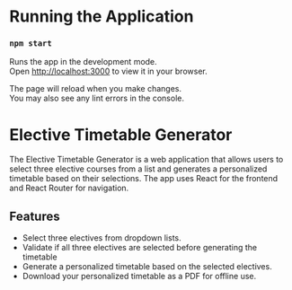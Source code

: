 # Running the Application
### `npm start`

Runs the app in the development mode.\
Open [http://localhost:3000](http://localhost:3000) to view it in your browser.

The page will reload when you make changes.\
You may also see any lint errors in the console.


# Elective Timetable Generator

The Elective Timetable Generator is a web application that allows users to select three elective courses from a list and generates a personalized timetable based on their selections. The app uses React for the frontend and React Router for navigation.

## Features

- Select three electives from dropdown lists.
- Validate if all three electives are selected before generating the timetable
- Generate a personalized timetable based on the selected electives.
- Download your personalized timetable as a PDF for offline use.
